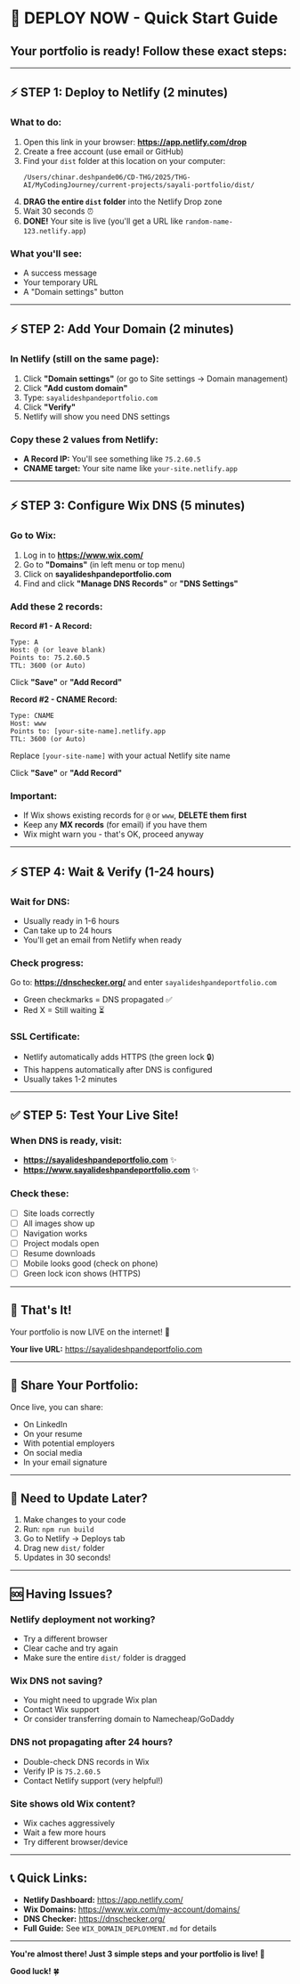 # 🚀 DEPLOY NOW - Quick Start Guide

## Your portfolio is ready! Follow these exact steps:

---

## ⚡ STEP 1: Deploy to Netlify (2 minutes)

### What to do:
1. Open this link in your browser: **https://app.netlify.com/drop**
2. Create a free account (use email or GitHub)
3. Find your `dist` folder at this location on your computer:
   ```
   /Users/chinar.deshpande06/CD-THG/2025/THG-AI/MyCodingJourney/current-projects/sayali-portfolio/dist/
   ```
4. **DRAG the entire `dist` folder** into the Netlify Drop zone
5. Wait 30 seconds ⏰
6. **DONE!** Your site is live (you'll get a URL like `random-name-123.netlify.app`)

### What you'll see:
- A success message
- Your temporary URL
- A "Domain settings" button

---

## ⚡ STEP 2: Add Your Domain (2 minutes)

### In Netlify (still on the same page):
1. Click **"Domain settings"** (or go to Site settings → Domain management)
2. Click **"Add custom domain"**
3. Type: `sayalideshpandeportfolio.com`
4. Click **"Verify"**
5. Netlify will show you need DNS settings

### Copy these 2 values from Netlify:
- **A Record IP:** You'll see something like `75.2.60.5`
- **CNAME target:** Your site name like `your-site.netlify.app`

---

## ⚡ STEP 3: Configure Wix DNS (5 minutes)

### Go to Wix:
1. Log in to **https://www.wix.com/**
2. Go to **"Domains"** (in left menu or top menu)
3. Click on **sayalideshpandeportfolio.com**
4. Find and click **"Manage DNS Records"** or **"DNS Settings"**

### Add these 2 records:

**Record #1 - A Record:**
```
Type: A
Host: @ (or leave blank)
Points to: 75.2.60.5
TTL: 3600 (or Auto)
```
Click **"Save"** or **"Add Record"**

**Record #2 - CNAME Record:**
```
Type: CNAME
Host: www
Points to: [your-site-name].netlify.app
TTL: 3600 (or Auto)
```
Replace `[your-site-name]` with your actual Netlify site name

Click **"Save"** or **"Add Record"**

### Important:
- If Wix shows existing records for `@` or `www`, **DELETE them first**
- Keep any **MX records** (for email) if you have them
- Wix might warn you - that's OK, proceed anyway

---

## ⚡ STEP 4: Wait & Verify (1-24 hours)

### Wait for DNS:
- Usually ready in 1-6 hours
- Can take up to 24 hours
- You'll get an email from Netlify when ready

### Check progress:
Go to: **https://dnschecker.org/** and enter `sayalideshpandeportfolio.com`
- Green checkmarks = DNS propagated ✅
- Red X = Still waiting ⏳

### SSL Certificate:
- Netlify automatically adds HTTPS (the green lock 🔒)
- This happens automatically after DNS is configured
- Usually takes 1-2 minutes

---

## ✅ STEP 5: Test Your Live Site!

### When DNS is ready, visit:
- **https://sayalideshpandeportfolio.com** ✨
- **https://www.sayalideshpandeportfolio.com** ✨

### Check these:
- [ ] Site loads correctly
- [ ] All images show up
- [ ] Navigation works
- [ ] Project modals open
- [ ] Resume downloads
- [ ] Mobile looks good (check on phone)
- [ ] Green lock icon shows (HTTPS)

---

## 🎨 That's It!

Your portfolio is now LIVE on the internet! 🎉

**Your live URL:** https://sayalideshpandeportfolio.com

---

## 📱 Share Your Portfolio:

Once live, you can share:
- On LinkedIn
- On your resume
- With potential employers
- On social media
- In your email signature

---

## 🔄 Need to Update Later?

1. Make changes to your code
2. Run: `npm run build`
3. Go to Netlify → Deploys tab
4. Drag new `dist/` folder
5. Updates in 30 seconds!

---

## 🆘 Having Issues?

### Netlify deployment not working?
- Try a different browser
- Clear cache and try again
- Make sure the entire `dist/` folder is dragged

### Wix DNS not saving?
- You might need to upgrade Wix plan
- Contact Wix support
- Or consider transferring domain to Namecheap/GoDaddy

### DNS not propagating after 24 hours?
- Double-check DNS records in Wix
- Verify IP is `75.2.60.5`
- Contact Netlify support (very helpful!)

### Site shows old Wix content?
- Wix caches aggressively
- Wait a few more hours
- Try different browser/device

---

## 📞 Quick Links:

- **Netlify Dashboard:** https://app.netlify.com/
- **Wix Domains:** https://www.wix.com/my-account/domains/
- **DNS Checker:** https://dnschecker.org/
- **Full Guide:** See `WIX_DOMAIN_DEPLOYMENT.md` for details

---

**You're almost there! Just 3 simple steps and your portfolio is live! 🚀**

**Good luck!** 🍀
